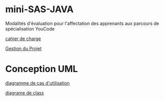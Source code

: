 # mini-SAS-JAVA
Modalités d'évaluation pour l'affectation des apprenants aux parcours de spécialisation YouCode

[cahier de charge](https://docs.google.com/document/d/1WRKxR1xPn9gTyANZIX2HPCdTnR4942Cez6eF-qQ4JGk/edit?usp=sharing)

[Gestion du Projet](https://trello.com/invite/b/IOgSlk3q/ATTI78a829dd928e884d9e5d2a1d7d8ac255F2903896/mini-sas-java)

# Conception UML
[diagramme de cas d'utilisation](https://drive.google.com/file/d/1mg2Y2MKpid26Yamo_gALMfze5iP3zPJD/view?usp=sharing)

[diagrame de class](https://drive.google.com/file/d/1vyaGlgvz5xNXSUcg40dv8PtN48mwp-Yp/view?usp=sharing)